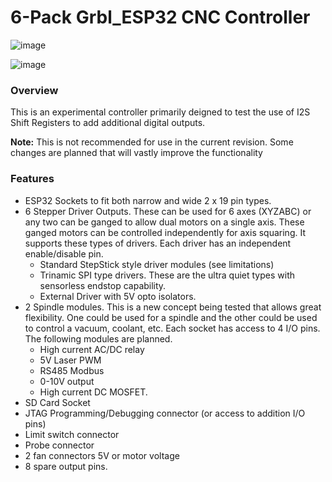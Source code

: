 # 6-Pack Grbl_ESP32 CNC Controller

![image](http://www.buildlog.net/blog/wp-content/uploads/2020/06/20200618_132326-scaled.jpg)

![image](https://user-images.githubusercontent.com/189677/85073217-0372b200-b180-11ea-99b6-4b685298abdd.png)

### Overview

This is an experimental controller primarily deigned to test the use of I2S Shift Registers to add additional digital outputs.

**Note:** This is not recommended for use in the current revision. Some changes are planned that will vastly improve the functionality

### Features

- ESP32 Sockets to fit both narrow and wide 2 x 19 pin types.
- 6 Stepper Driver Outputs. These can be used for 6 axes (XYZABC) or any two can be ganged to allow dual motors on a single axis. These ganged motors can be controlled independently for axis squaring. It supports these types of drivers. Each driver has an independent enable/disable pin.
  - Standard StepStick style driver modules (see limitations)
  - Trinamic SPI type drivers. These are the ultra quiet types with sensorless endstop capability.
  - External Driver with 5V opto isolators.
- 2 Spindle modules. This is a new concept being tested that allows great flexibility. One could be used for a spindle and the other could be used to control a vacuum, coolant, etc.  Each socket has access to 4 I/O pins. The following modules are planned.
  - High current AC/DC relay
  - 5V Laser PWM
  - RS485 Modbus
  - 0-10V output
  - High current DC MOSFET.
- SD Card Socket
- JTAG Programming/Debugging connector (or access to addition I/O pins)
- Limit switch connector
- Probe connector
- 2 fan connectors 5V or motor voltage
- 8 spare output pins.
